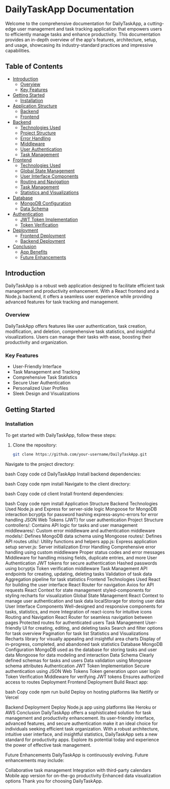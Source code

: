 # DailyTaskApp Documentation

Welcome to the comprehensive documentation for DailyTaskApp, a cutting-edge user management and task tracking application that empowers users to efficiently manage tasks and enhance productivity. This documentation provides an in-depth overview of the app's features, architecture, setup, and usage, showcasing its industry-standard practices and impressive capabilities.

## Table of Contents
- [Introduction](#introduction)
  - [Overview](#overview)
  - [Key Features](#key-features)
- [Getting Started](#getting-started)
  - [Installation](#installation)
- [Application Structure](#application-structure)
  - [Backend](#backend)
  - [Frontend](#frontend)
- [Backend](#backend)
  - [Technologies Used](#backend-technologies-used)
  - [Project Structure](#project-structure)
  - [Error Handling](#error-handling)
  - [Middleware](#middleware)
  - [User Authentication](#user-authentication)
  - [Task Management](#task-management)
- [Frontend](#frontend)
  - [Technologies Used](#frontend-technologies-used)
  - [Global State Management](#global-state-management)
  - [User Interface Components](#user-interface-components)
  - [Routing and Navigation](#routing-and-navigation)
  - [Task Management](#task-management)
  - [Statistics and Visualizations](#statistics-and-visualizations)
- [Database](#database)
  - [MongoDB Configuration](#mongodb-configuration)
  - [Data Schema](#data-schema)
- [Authentication](#authentication)
  - [JWT Token Implementation](#jwt-token-implementation)
  - [Token Verification](#token-verification)
- [Deployment](#deployment)
  - [Frontend Deployment](#frontend-deployment)
  - [Backend Deployment](#backend-deployment)
- [Conclusion](#conclusion)
  - [App Benefits](#app-benefits)
  - [Future Enhancements](#future-enhancements)

## Introduction

DailyTaskApp is a robust web application designed to facilitate efficient task management and productivity enhancement. With a React frontend and a Node.js backend, it offers a seamless user experience while providing advanced features for task tracking and management.

### Overview

DailyTaskApp offers features like user authentication, task creation, modification, and deletion, comprehensive task statistics, and insightful visualizations. Users can manage their tasks with ease, boosting their productivity and organization.

### Key Features

- User-Friendly Interface
- Task Management and Tracking
- Comprehensive Task Statistics
- Secure User Authentication
- Personalized User Profiles
- Sleek Design and Visualizations

## Getting Started

### Installation

To get started with DailyTaskApp, follow these steps:

1. Clone the repository:

   ```bash
   git clone https://github.com/your-username/DailyTaskApp.git
Navigate to the project directory:

bash
Copy code
cd DailyTaskApp
Install backend dependencies:

bash
Copy code
npm install
Navigate to the client directory:

bash
Copy code
cd client
Install frontend dependencies:

bash
Copy code
npm install
Application Structure
Backend
Technologies Used
Node.js and Express for server-side logic
Mongoose for MongoDB interaction
bcryptjs for password hashing
express-async-errors for error handling
JSON Web Tokens (JWT) for user authentication
Project Structure
controllers/: Contains API logic for tasks and user management
middlewares/: Custom error middleware and authentication middleware
models/: Defines MongoDB data schema using Mongoose
routes/: Defines API routes
utils/: Utility functions and helpers
app.js: Express application setup
server.js: Server initialization
Error Handling
Comprehensive error handling using custom middleware
Proper status codes and error messages
Middleware for handling missing fields, duplicate entries, and more
User Authentication
JWT tokens for secure authentication
Hashed passwords using bcryptjs
Token verification middleware
Task Management
API endpoints for creating, updating, deleting tasks
Validation of task data
Aggregation pipeline for task statistics
Frontend
Technologies Used
React for building the user interface
React Router for navigation
Axios for API requests
React Context for state management
styled-components for styling
recharts for visualization
Global State Management
React Context to manage user authentication and task data
localStorage for storing user data
User Interface Components
Well-designed and responsive components for tasks, statistics, and more
Integration of react-icons for intuitive icons
Routing and Navigation
React Router for seamless navigation between pages
Protected routes for authenticated users
Task Management
User-friendly UI for creating, editing, and deleting tasks
Search and filter options for task overview
Pagination for task list
Statistics and Visualizations
Recharts library for visually appealing and insightful area charts
Display of in-progress, completed, and abandoned task statistics
Database
MongoDB Configuration
MongoDB used as the database for storing tasks and user data
Mongoose for data modeling and interaction
Data Schema
Clearly defined schemas for tasks and users
Data validation using Mongoose schema attributes
Authentication
JWT Token Implementation
Secure authentication using JSON Web Tokens
Token generation upon user login
Token Verification
Middleware for verifying JWT tokens
Ensures authorized access to routes
Deployment
Frontend Deployment
Build React app:

bash
Copy code
npm run build
Deploy on hosting platforms like Netlify or Vercel

Backend Deployment
Deploy Node.js app using platforms like Heroku or AWS
Conclusion
DailyTaskApp offers a sophisticated solution for task management and productivity enhancement. Its user-friendly interface, advanced features, and secure authentication make it an ideal choice for individuals seeking efficient task organization. With a robust architecture, intuitive user interface, and insightful statistics, DailyTaskApp sets a new standard for productivity apps. Explore its potential today and experience the power of effective task management.

Future Enhancements
DailyTaskApp is continuously evolving. Future enhancements may include:

Collaborative task management
Integration with third-party calendars
Mobile app version for on-the-go productivity
Enhanced data visualization options
Thank you for choosing DailyTaskApp.
